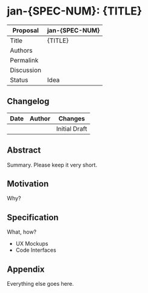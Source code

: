# jan-{SPEC-NUM}: {TITLE}

| Proposal   | jan-{SPEC-NUM} |
| ---------- | -------------- |
| Title      | {TITLE}        |
| Authors    |                |
| Permalink  |                |
| Discussion |                |
| Status     | Idea           |

## Changelog

| Date | Author | Changes       |
| ---- | ------ | ------------- |
|      |        | Initial Draft |

## Abstract

Summary. Please keep it very short.

## Motivation

Why?

## Specification

What, how?
- UX Mockups
- Code Interfaces

## Appendix

Everything else goes here. 